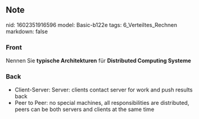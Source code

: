 ## Note
nid: 1602351916596
model: Basic-b122e
tags: 6_Verteiltes_Rechnen
markdown: false

### Front
Nennen Sie <b>typische Architekturen</b> für <b>Distributed
Computing Systeme</b>

### Back
<ul>
  <li>Client-Server: Server: clients contact server for work and
  push results back
  <li>Peer to Peer: no special machines, all responsibilities are
  distributed, peers can be both servers and clients at the same
  time
</ul>
